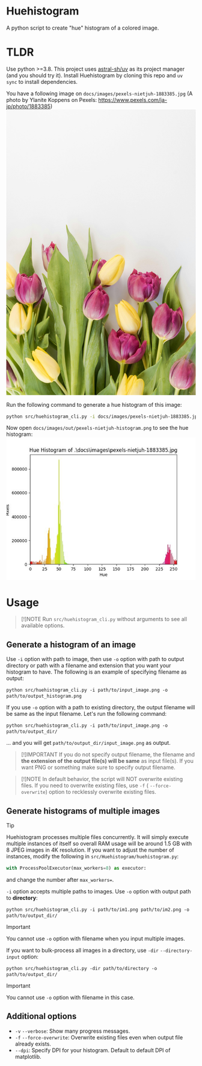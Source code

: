# Huehistogram

A python script to create "hue" histogram of a colored image.

# TLDR

Use python >=3.8. This project uses [astral-sh/uv](https://github.com/astral-sh/uv) as its project manager (and you
should try it). Install Huehistogram by cloning this repo and ``uv sync`` to install dependencies.

You have a following image on `docs/images/pexels-nietjuh-1883385.jpg` (A photo by Ylanite Koppens on
Pexels: https://www.pexels.com/ja-jp/photo/1883385)
![An imgage contains some ruby-red and yellow coloured beautiful flowers and its leaves on white background](docs/images/pexels-nietjuh-1883385.jpg)

Run the following command to generate a hue histogram of this image:

```bash
python src/huehistogram_cli.py -i docs/images/pexels-nietjuh-1883385.jpg -o docs/images/out/pexels-nietjuh-histogram.png
```

Now open ``docs/images/out/pexels-nietjuh-histogram.png`` to see the hue histogram:
![A hue histogram generated by this script; showing green, orange, and red bars on peak](docs/images/pexels-nietjuh-1883385-histogram.jpg)

# Usage

> [!]NOTE
> Run `src/huehistogram_cli.py` without arguments to see all available options.

## Generate a histogram of an image

Use `-i` option with path to image, then use `-o` option with path to output directory or path with a filename and
extension that you want your histogram to have. The following is an example of specifying filename as output:

```
python src/huehistogram_cli.py -i path/to/input_image.png -o path/to/output_histogram.png
```

If you use `-o` option with a path to existing directory, the output filename will be same as the input filename. Let's
run the following command:

```
python src/huehistogram_cli.py -i path/to/input_image.png -o path/to/output_dir/
```

... and you will get `path/to/output_dir/input_image.png` as output.

> [!]IMPORTANT
> If you do not specify output filename, the filename and **the extension of the output file(s) will be same** as input
> file(s). If you want PNG or something make sure to specify output filename.

> [!]NOTE
> In default behavior, the script will NOT overwrite existing files. If you need to overwrite existing files, use `-f` (
`--force-overwrite`) option to recklessly overwrite existing files.

## Generate histograms of multiple images

> [!TIP]
> Huehistogram processes multiple files concurrently. It will simply execute multiple instances of itself so overall RAM
> usage will be around 1.5 GB with 8 JPEG images in 4K resolution. If you want to adjust the number of instances, modify
> the following in `src/Huehistogram/huehistogram.py`:
> ```python    
> with ProcessPoolExecutor(max_workers=8) as executor:
> ```
> and change the number after `max_workers=`.

`-i` option accepts multiple paths to images. Use `-o` option with output path to **directory**:

```
python src/huehistogram_cli.py -i path/to/im1.png path/to/im2.png -o path/to/output_dir/
```

> [!IMPORTANT]
> You cannot use `-o` option with filename when you input multiple images.

If you want to bulk-process all images in a directory, use `-dir` `--directory-input` option:

```
python src/huehistogram_cli.py -dir path/to/directory -o path/to/output_dir/
```

> [!IMPORTANT]
> You cannot use `-o` option with filename in this case.

## Additional options

- `-v` `--verbose`: Show many progress messages.
- `-f` `--force-overwrite`: Overwrite existing files even when output file already exists.
- `--dpi`: Specify DPI for your histogram. Default to default DPI of matplotlib.